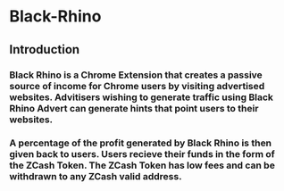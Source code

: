 # Black-Rhino

## Introduction
### Black Rhino is a Chrome Extension that creates a passive source of income for Chrome users by visiting advertised websites. Advitisers wishing to generate traffic using Black Rhino Advert can generate hints that point users to their websites. 

### A percentage of the profit generated by Black Rhino is then given back to users. Users recieve their funds in the form of the ZCash Token. The ZCash Token has low fees and can be withdrawn to any ZCash valid address. 
